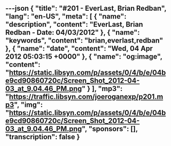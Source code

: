 ---json
{
  "title": "#201 - EverLast, Brian Redban",
  "lang": "en-US",
  "meta": [
    {
      "name": "description",
      "content": "EverLast, Brian Redban - Date: 04/03/2012"
    },
    {
      "name": "keywords",
      "content": "brian,everlast,redban"
    },
    {
      "name": "date",
      "content": "Wed, 04 Apr 2012 05:03:15 +0000"
    },
    {
      "name": "og:image",
      "content": "https://static.libsyn.com/p/assets/0/4/b/e/04be9cd90860720c/Screen_Shot_2012-04-03_at_9.04.46_PM.png"
    }
  ],
  "mp3": "https://traffic.libsyn.com/joeroganexp/p201.mp3",
  "img": "https://static.libsyn.com/p/assets/0/4/b/e/04be9cd90860720c/Screen_Shot_2012-04-03_at_9.04.46_PM.png",
  "sponsors": [],
  "transcription": false
}
---
<episode-header />

<timemark seconds="0" />

<transcribe-call-to-action />

<episode-footer />